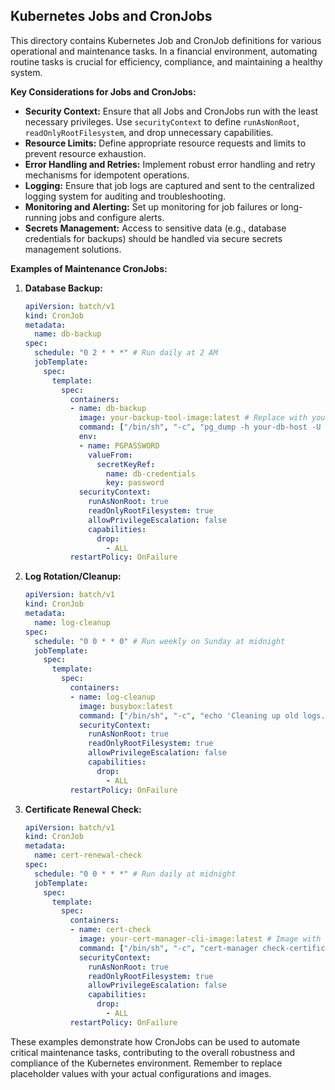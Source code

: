 ## Kubernetes Jobs and CronJobs

This directory contains Kubernetes Job and CronJob definitions for various operational and maintenance tasks. In a financial environment, automating routine tasks is crucial for efficiency, compliance, and maintaining a healthy system.

**Key Considerations for Jobs and CronJobs:**

*   **Security Context:** Ensure that all Jobs and CronJobs run with the least necessary privileges. Use `securityContext` to define `runAsNonRoot`, `readOnlyRootFilesystem`, and drop unnecessary capabilities.
*   **Resource Limits:** Define appropriate resource requests and limits to prevent resource exhaustion.
*   **Error Handling and Retries:** Implement robust error handling and retry mechanisms for idempotent operations.
*   **Logging:** Ensure that job logs are captured and sent to the centralized logging system for auditing and troubleshooting.
*   **Monitoring and Alerting:** Set up monitoring for job failures or long-running jobs and configure alerts.
*   **Secrets Management:** Access to sensitive data (e.g., database credentials for backups) should be handled via secure secrets management solutions.

**Examples of Maintenance CronJobs:**

1.  **Database Backup:**
    ```yaml
    apiVersion: batch/v1
    kind: CronJob
    metadata:
      name: db-backup
    spec:
      schedule: "0 2 * * *" # Run daily at 2 AM
      jobTemplate:
        spec:
          template:
            spec:
              containers:
              - name: db-backup
                image: your-backup-tool-image:latest # Replace with your backup tool image
                command: ["/bin/sh", "-c", "pg_dump -h your-db-host -U your-db-user your-db-name > /tmp/backup.sql && aws s3 cp /tmp/backup.sql s3://your-s3-bucket/backup-$(date +%Y%m%d%H%M%S).sql"]
                env:
                - name: PGPASSWORD
                  valueFrom:
                    secretKeyRef:
                      name: db-credentials
                      key: password
                securityContext:
                  runAsNonRoot: true
                  readOnlyRootFilesystem: true
                  allowPrivilegeEscalation: false
                  capabilities:
                    drop:
                      - ALL
              restartPolicy: OnFailure
    ```

2.  **Log Rotation/Cleanup:**
    ```yaml
    apiVersion: batch/v1
    kind: CronJob
    metadata:
      name: log-cleanup
    spec:
      schedule: "0 0 * * 0" # Run weekly on Sunday at midnight
      jobTemplate:
        spec:
          template:
            spec:
              containers:
              - name: log-cleanup
                image: busybox:latest
                command: ["/bin/sh", "-c", "echo 'Cleaning up old logs...' && find /var/log/app -type f -mtime +30 -delete"]
                securityContext:
                  runAsNonRoot: true
                  readOnlyRootFilesystem: true
                  allowPrivilegeEscalation: false
                  capabilities:
                    drop:
                      - ALL
              restartPolicy: OnFailure
    ```

3.  **Certificate Renewal Check:**
    ```yaml
    apiVersion: batch/v1
    kind: CronJob
    metadata:
      name: cert-renewal-check
    spec:
      schedule: "0 0 * * *" # Run daily at midnight
      jobTemplate:
        spec:
          template:
            spec:
              containers:
              - name: cert-check
                image: your-cert-manager-cli-image:latest # Image with cert-manager CLI or similar
                command: ["/bin/sh", "-c", "cert-manager check-certificates --namespace default"]
                securityContext:
                  runAsNonRoot: true
                  readOnlyRootFilesystem: true
                  allowPrivilegeEscalation: false
                  capabilities:
                    drop:
                      - ALL
              restartPolicy: OnFailure
    ```

These examples demonstrate how CronJobs can be used to automate critical maintenance tasks, contributing to the overall robustness and compliance of the Kubernetes environment. Remember to replace placeholder values with your actual configurations and images.

